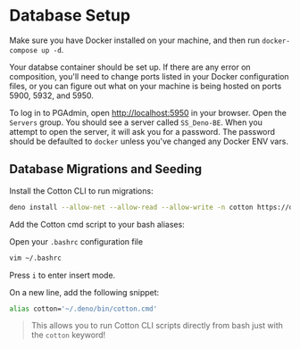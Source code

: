 # Database Setup

Make sure you have Docker installed on your machine, and then run `docker-compose up -d`.

Your databse container should be set up. If there are any error on composition, you'll need to change ports listed in your Docker configuration files, or you can figure out what on your machine is being hosted on ports 5900, 5932, and 5950.

To log in to PGAdmin, open [http://localhost:5950](http://localhost:5950) in your browser. Open the `Servers` group. You should see a server called `SS_Deno-BE`. When you attempt to open the server, it will ask you for a password. The password should be defaulted to `docker` unless you've changed any Docker ENV vars.

## Database Migrations and Seeding

Install the Cotton CLI to run migrations:

```bash
deno install --allow-net --allow-read --allow-write -n cotton https://deno.land/x/cotton@v0.7.5/cli.ts
```

Add the Cotton cmd script to your bash aliases:

Open your `.bashrc` configuration file

```bash
vim ~/.bashrc
```

Press `i` to enter insert mode.

On a new line, add the following snippet:

```bash
alias cotton='~/.deno/bin/cotton.cmd'
```

> This allows you to run Cotton CLI scripts directly from bash just with the `cotton` keyword!
